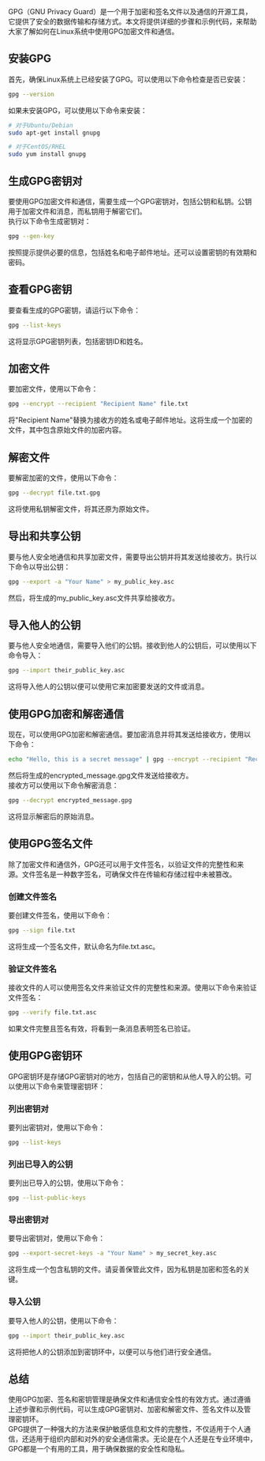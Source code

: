 GPG（GNU Privacy Guard）是一个用于加密和签名文件以及通信的开源工具，它提供了安全的数据传输和存储方式。本文将提供详细的步骤和示例代码，来帮助大家了解如何在Linux系统中使用GPG加密文件和通信。
<a name="p6iDn"></a>
## 安装GPG
首先，确保Linux系统上已经安装了GPG。可以使用以下命令检查是否已安装：
```bash
gpg --version
```
如果未安装GPG，可以使用以下命令来安装：
```bash
# 对于Ubuntu/Debian
sudo apt-get install gnupg

# 对于CentOS/RHEL
sudo yum install gnupg
```
<a name="dLdjb"></a>
## 生成GPG密钥对
要使用GPG加密文件和通信，需要生成一个GPG密钥对，包括公钥和私钥。公钥用于加密文件和消息，而私钥用于解密它们。<br />执行以下命令生成密钥对：
```bash
gpg --gen-key
```
按照提示提供必要的信息，包括姓名和电子邮件地址。还可以设置密钥的有效期和密码。
<a name="OaNbY"></a>
## 查看GPG密钥
要查看生成的GPG密钥，请运行以下命令：
```bash
gpg --list-keys
```
这将显示GPG密钥列表，包括密钥ID和姓名。
<a name="M5mx0"></a>
## 加密文件
要加密文件，使用以下命令：
```bash
gpg --encrypt --recipient "Recipient Name" file.txt
```
将"Recipient Name"替换为接收方的姓名或电子邮件地址。这将生成一个加密的文件，其中包含原始文件的加密内容。
<a name="qteZX"></a>
## 解密文件
要解密加密的文件，使用以下命令：
```bash
gpg --decrypt file.txt.gpg
```
这将使用私钥解密文件，将其还原为原始文件。
<a name="yOqej"></a>
## 导出和共享公钥
要与他人安全地通信和共享加密文件，需要导出公钥并将其发送给接收方。执行以下命令以导出公钥：
```bash
gpg --export -a "Your Name" > my_public_key.asc
```
然后，将生成的my_public_key.asc文件共享给接收方。
<a name="TTW3m"></a>
## 导入他人的公钥
要与他人安全地通信，需要导入他们的公钥。接收到他人的公钥后，可以使用以下命令导入：
```bash
gpg --import their_public_key.asc
```
这将导入他人的公钥以便可以使用它来加密要发送的文件或消息。
<a name="TF0dp"></a>
## 使用GPG加密和解密通信
现在，可以使用GPG加密和解密通信。要加密消息并将其发送给接收方，使用以下命令：
```bash
echo "Hello, this is a secret message" | gpg --encrypt --recipient "Recipient Name" -o encrypted_message.gpg
```
然后将生成的encrypted_message.gpg文件发送给接收方。<br />接收方可以使用以下命令解密消息：
```bash
gpg --decrypt encrypted_message.gpg
```
这将显示解密后的原始消息。
<a name="UQqse"></a>
## 使用GPG签名文件
除了加密文件和通信外，GPG还可以用于文件签名，以验证文件的完整性和来源。文件签名是一种数字签名，可确保文件在传输和存储过程中未被篡改。
<a name="C5vr0"></a>
### 创建文件签名
要创建文件签名，使用以下命令：
```bash
gpg --sign file.txt
```
这将生成一个签名文件，默认命名为file.txt.asc。
<a name="ruq6n"></a>
### 验证文件签名
接收文件的人可以使用签名文件来验证文件的完整性和来源。使用以下命令来验证文件签名：
```bash
gpg --verify file.txt.asc
```
如果文件完整且签名有效，将看到一条消息表明签名已验证。
<a name="iCS2K"></a>
## 使用GPG密钥环
GPG密钥环是存储GPG密钥对的地方，包括自己的密钥和从他人导入的公钥。可以使用以下命令来管理密钥环：
<a name="qNfH0"></a>
### 列出密钥对
要列出密钥对，使用以下命令：
```bash
gpg --list-keys
```
<a name="HynQ9"></a>
### 列出已导入的公钥
要列出已导入的公钥，使用以下命令：
```bash
gpg --list-public-keys
```
<a name="BpwO2"></a>
### 导出密钥对
要导出密钥对，使用以下命令：
```bash
gpg --export-secret-keys -a "Your Name" > my_secret_key.asc
```
这将生成一个包含私钥的文件。请妥善保管此文件，因为私钥是加密和签名的关键。
<a name="JimHP"></a>
### 导入公钥
要导入他人的公钥，使用以下命令：
```bash
gpg --import their_public_key.asc
```
这将把他人的公钥添加到密钥环中，以便可以与他们进行安全通信。
<a name="bODz8"></a>
## 总结
使用GPG加密、签名和密钥管理是确保文件和通信安全性的有效方式。通过遵循上述步骤和示例代码，可以生成GPG密钥对、加密和解密文件、签名文件以及管理密钥环。<br />GPG提供了一种强大的方法来保护敏感信息和文件的完整性，不仅适用于个人通信，还适用于组织内部和对外的安全通信需求。无论是在个人还是在专业环境中，GPG都是一个有用的工具，用于确保数据的安全性和隐私。

